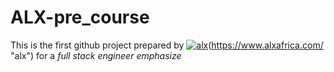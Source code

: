 # ALX-pre_course
This is the first github project prepared by <a href="https://imgbb.com/"><img src="https://i.ibb.co/Kcg0R6x/alx.png" alt="alx" border="0"></a>(https://www.alxafrica.com/ "alx") for a *full stack engineer* _emphasize_
